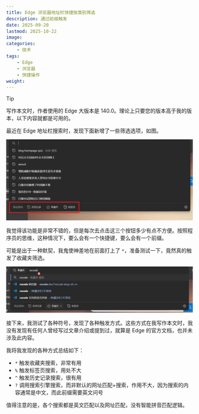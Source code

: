```yaml
---
title: Edge 浏览器地址栏快捷按类别筛选
description: 通过前缀触发
date: 2025-09-20
lastmod: 2025-10-22
image: 
categories:
    - 技术
tags:
    - Edge
    - 浏览器
    - 快捷操作
weight: 
---
```


> [!TIP]
>
> 写作本文时，作者使用的 Edge 大版本是 140.0。理论上只要您的版本高于我的版本，以下内容就都是可用的。

最近在 Edge 地址栏搜索时，发现下面新增了一些筛选选项，如图。

![三个筛选器](image.png)

我觉得该功能是非常不错的，但是每次去点击这三个按钮多少有点不方便。按照程序员的思维，这种情况下，要么会有一个快捷键，要么会有一个前缀。

可能是出于一种默契，我鬼使神差地在前面打上了 `*`，准备测试一下，竟然真的触发了收藏夹筛选。

![输入 *vscode](image-1.png)

接下来，我测试了各种符号，发现了各种触发方式。这些方式在我写作本文时，我没有发现有任何人曾经写过文章介绍或提到过，就算是 Edge 的官方文档，也并未涉及此内容。

我将我发现的各种方式总结如下：

- `*` 触发收藏夹搜索，非常有用
- `%` 触发标签页搜索，用处不大
- `^` 触发历史记录搜索，很有用
- `?` 调用搜索引擎搜索，而非默认的网址匹配+搜索，作用不大，因为搜索的内容通常是中文，而此前缀需要英文问号

值得注意的是，各个搜索都是英文匹配以及网址匹配，没有智能拼音匹配逻辑。
